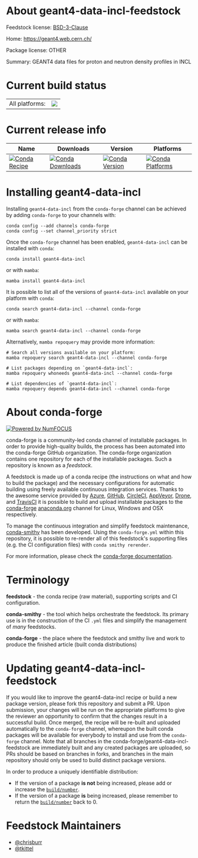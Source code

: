 About geant4-data-incl-feedstock
================================

Feedstock license: [BSD-3-Clause](https://github.com/conda-forge/geant4-data-incl-feedstock/blob/main/LICENSE.txt)

Home: https://geant4.web.cern.ch/

Package license: OTHER

Summary: GEANT4 data files for proton and neutron density profiles in INCL

Current build status
====================


<table><tr><td>All platforms:</td>
    <td>
      <a href="https://dev.azure.com/conda-forge/feedstock-builds/_build/latest?definitionId=6500&branchName=main">
        <img src="https://dev.azure.com/conda-forge/feedstock-builds/_apis/build/status/geant4-data-incl-feedstock?branchName=main">
      </a>
    </td>
  </tr>
</table>

Current release info
====================

| Name | Downloads | Version | Platforms |
| --- | --- | --- | --- |
| [![Conda Recipe](https://img.shields.io/badge/recipe-geant4--data--incl-green.svg)](https://anaconda.org/conda-forge/geant4-data-incl) | [![Conda Downloads](https://img.shields.io/conda/dn/conda-forge/geant4-data-incl.svg)](https://anaconda.org/conda-forge/geant4-data-incl) | [![Conda Version](https://img.shields.io/conda/vn/conda-forge/geant4-data-incl.svg)](https://anaconda.org/conda-forge/geant4-data-incl) | [![Conda Platforms](https://img.shields.io/conda/pn/conda-forge/geant4-data-incl.svg)](https://anaconda.org/conda-forge/geant4-data-incl) |

Installing geant4-data-incl
===========================

Installing `geant4-data-incl` from the `conda-forge` channel can be achieved by adding `conda-forge` to your channels with:

```
conda config --add channels conda-forge
conda config --set channel_priority strict
```

Once the `conda-forge` channel has been enabled, `geant4-data-incl` can be installed with `conda`:

```
conda install geant4-data-incl
```

or with `mamba`:

```
mamba install geant4-data-incl
```

It is possible to list all of the versions of `geant4-data-incl` available on your platform with `conda`:

```
conda search geant4-data-incl --channel conda-forge
```

or with `mamba`:

```
mamba search geant4-data-incl --channel conda-forge
```

Alternatively, `mamba repoquery` may provide more information:

```
# Search all versions available on your platform:
mamba repoquery search geant4-data-incl --channel conda-forge

# List packages depending on `geant4-data-incl`:
mamba repoquery whoneeds geant4-data-incl --channel conda-forge

# List dependencies of `geant4-data-incl`:
mamba repoquery depends geant4-data-incl --channel conda-forge
```


About conda-forge
=================

[![Powered by
NumFOCUS](https://img.shields.io/badge/powered%20by-NumFOCUS-orange.svg?style=flat&colorA=E1523D&colorB=007D8A)](https://numfocus.org)

conda-forge is a community-led conda channel of installable packages.
In order to provide high-quality builds, the process has been automated into the
conda-forge GitHub organization. The conda-forge organization contains one repository
for each of the installable packages. Such a repository is known as a *feedstock*.

A feedstock is made up of a conda recipe (the instructions on what and how to build
the package) and the necessary configurations for automatic building using freely
available continuous integration services. Thanks to the awesome service provided by
[Azure](https://azure.microsoft.com/en-us/services/devops/), [GitHub](https://github.com/),
[CircleCI](https://circleci.com/), [AppVeyor](https://www.appveyor.com/),
[Drone](https://cloud.drone.io/welcome), and [TravisCI](https://travis-ci.com/)
it is possible to build and upload installable packages to the
[conda-forge](https://anaconda.org/conda-forge) [anaconda.org](https://anaconda.org/)
channel for Linux, Windows and OSX respectively.

To manage the continuous integration and simplify feedstock maintenance,
[conda-smithy](https://github.com/conda-forge/conda-smithy) has been developed.
Using the ``conda-forge.yml`` within this repository, it is possible to re-render all of
this feedstock's supporting files (e.g. the CI configuration files) with ``conda smithy rerender``.

For more information, please check the [conda-forge documentation](https://conda-forge.org/docs/).

Terminology
===========

**feedstock** - the conda recipe (raw material), supporting scripts and CI configuration.

**conda-smithy** - the tool which helps orchestrate the feedstock.
                   Its primary use is in the construction of the CI ``.yml`` files
                   and simplify the management of *many* feedstocks.

**conda-forge** - the place where the feedstock and smithy live and work to
                  produce the finished article (built conda distributions)


Updating geant4-data-incl-feedstock
===================================

If you would like to improve the geant4-data-incl recipe or build a new
package version, please fork this repository and submit a PR. Upon submission,
your changes will be run on the appropriate platforms to give the reviewer an
opportunity to confirm that the changes result in a successful build. Once
merged, the recipe will be re-built and uploaded automatically to the
`conda-forge` channel, whereupon the built conda packages will be available for
everybody to install and use from the `conda-forge` channel.
Note that all branches in the conda-forge/geant4-data-incl-feedstock are
immediately built and any created packages are uploaded, so PRs should be based
on branches in forks, and branches in the main repository should only be used to
build distinct package versions.

In order to produce a uniquely identifiable distribution:
 * If the version of a package **is not** being increased, please add or increase
   the [``build/number``](https://docs.conda.io/projects/conda-build/en/latest/resources/define-metadata.html#build-number-and-string).
 * If the version of a package **is** being increased, please remember to return
   the [``build/number``](https://docs.conda.io/projects/conda-build/en/latest/resources/define-metadata.html#build-number-and-string)
   back to 0.

Feedstock Maintainers
=====================

* [@chrisburr](https://github.com/chrisburr/)
* [@tkittel](https://github.com/tkittel/)

